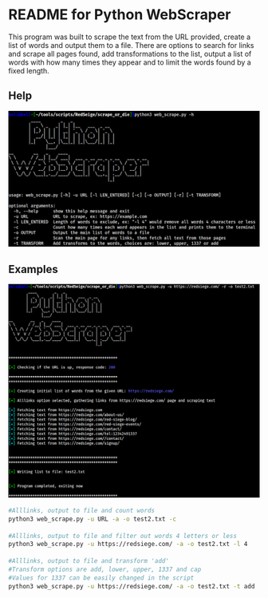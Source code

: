 # README for Python WebScraper

This program was built to scrape the text from the URL provided, create a list of words and output them to a file. There are options to search for links and scrape all pages found, add transformations to the list, output a list of words with how many times they appear and to limit the words found by a fixed length.


## Help
![](help.png)


## Examples
![](main.png)


```sh
#Alllinks, output to file and count words
python3 web_scrape.py -u URL -a -o test2.txt -c

#Alllinks, output to file and filter out words 4 letters or less
python3 web_scrape.py -u https://redsiege.com/ -a -o test2.txt -l 4

#Alllinks, output to file and transform 'add'
#Transform options are add, lower, upper, 1337 and cap
#Values for 1337 can be easily changed in the script
python3 web_scrape.py -u https://redsiege.com/ -a -o test2.txt -t add

```